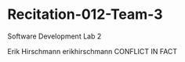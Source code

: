 # Recitation-012-Team-3
Software Development Lab 2

Erik Hirschmann
erikhirschmann
CONFLICT IN FACT

